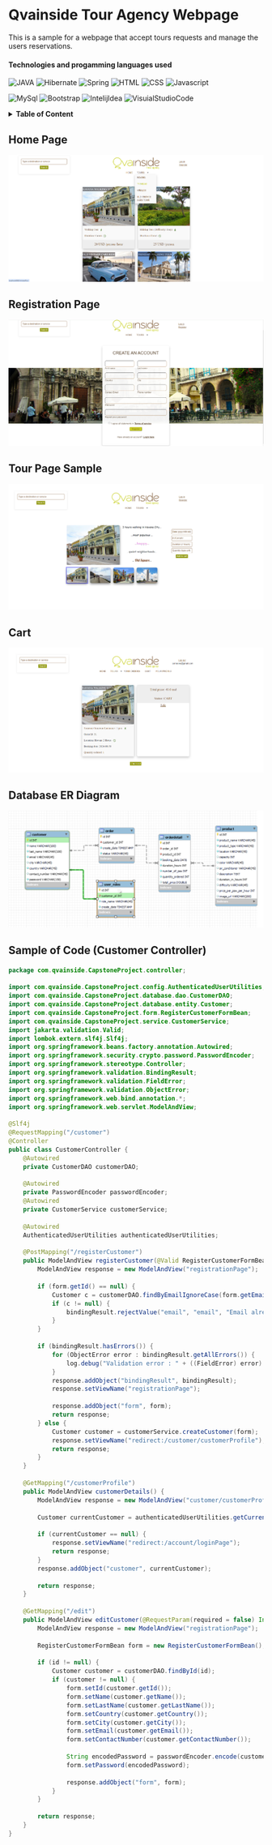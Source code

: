 # Qvainside Tour Agency Webpage

This is a sample for a webpage that accept tours  requests and manage the users reservations. 

#### Technologies and progamming languages used

![JAVA](https://img.shields.io/badge/Java-ED8B00?style=for-the-badge&logo=openjdk&logoColor=white)  ![Hibernate](https://img.shields.io/badge/Hibernate-59666C?style=for-the-badge&logo=Hibernate&logoColor=white "Hibernate") ![Spring](https://img.shields.io/badge/spring-%236DB33F.svg?style=for-the-badge&logo=spring&logoColor=white) ![HTML](https://img.shields.io/badge/HTML5-E34F26?style=for-the-badge&logo=html5&logoColor=white) ![CSS](https://img.shields.io/badge/CSS-239120?&style=for-the-badge&logo=css3&logoColor=white "CSS") ![Javascript](https://img.shields.io/badge/JavaScript-F7DF1E?style=for-the-badge&logo=javascript&logoColor=black "Javascript") 

![MySql](https://img.shields.io/badge/MySQL-00000F?style=for-the-badge&logo=mysql&logoColor=white "MySql") ![Bootstrap](https://img.shields.io/badge/Bootstrap-563D7C?style=for-the-badge&logo=bootstrap&logoColor=white "Bootstrap") ![IntelijIdea](https://img.shields.io/badge/IntelliJ_IDEA-000000.svg?style=for-the-badge&logo=intellij-idea&logoColor=white "IntelijIdea") ![VisuialStudioCode](https://img.shields.io/badge/Visual_Studio_Code-0078D4?style=for-the-badge&logo=visual%20studio%20code&logoColor=white "VisuialStudioCode")

<details>
  <summary><strong>Table of Content</strong></summary>
  
  - [Home Page](#home-page)
  - [Registration Page](#registration-page)
  - [Tour Page Sample](#tour-page-sample)
  - [Cart](#cart)
  - [Database ER Diagram](#database-er-diagram)
  - [Sample of Code (Customer Controller)](#sample-of-code-customer-controller)
  
</details>

## Home Page
![Qvainside Home Page](https://github.com/Elytriff/Capstone-2024RTT62/blob/main/imagenes/Qvainside%20Home%20Page.png "Qvainside Home Page")

## Registration Page
![Qvainside Registration Page](https://github.com/Elytriff/Capstone-2024RTT62/blob/main/imagenes/Qvainside%20Registration%20Page.png "Qvainside Registration Page")

## Tour Page Sample
![Havana Tour Page](https://github.com/Elytriff/Capstone-2024RTT62/blob/main/imagenes/Havana%20Tour%20Booking%20Page.png "Havana Tour Page")
## Cart
![Cart](https://github.com/Elytriff/Capstone-2024RTT62/blob/main/imagenes/Qvainside%20Cart.png "Cart")

## Database ER Diagram
![ER Diagram](https://github.com/Elytriff/Capstone-2024RTT62/blob/main/imagenes/Qvainside%20Database.png "ER Diagram")

## Sample of Code (Customer Controller)
```java
package com.qvainside.CapstoneProject.controller;

import com.qvainside.CapstoneProject.config.AuthenticatedUserUtilities;
import com.qvainside.CapstoneProject.database.dao.CustomerDAO;
import com.qvainside.CapstoneProject.database.entity.Customer;
import com.qvainside.CapstoneProject.form.RegisterCustomerFormBean;
import com.qvainside.CapstoneProject.service.CustomerService;
import jakarta.validation.Valid;
import lombok.extern.slf4j.Slf4j;
import org.springframework.beans.factory.annotation.Autowired;
import org.springframework.security.crypto.password.PasswordEncoder;
import org.springframework.stereotype.Controller;
import org.springframework.validation.BindingResult;
import org.springframework.validation.FieldError;
import org.springframework.validation.ObjectError;
import org.springframework.web.bind.annotation.*;
import org.springframework.web.servlet.ModelAndView;

@Slf4j
@RequestMapping("/customer")
@Controller
public class CustomerController {
    @Autowired
    private CustomerDAO customerDAO;

    @Autowired
    private PasswordEncoder passwordEncoder;
    @Autowired
    private CustomerService customerService;

    @Autowired
    AuthenticatedUserUtilities authenticatedUserUtilities;

    @PostMapping("/registerCustomer")
    public ModelAndView registerCustomer(@Valid RegisterCustomerFormBean form, BindingResult bindingResult) {
        ModelAndView response = new ModelAndView("registrationPage");

        if (form.getId() == null) {
            Customer c = customerDAO.findByEmailIgnoreCase(form.getEmail());
            if (c != null) {
                bindingResult.rejectValue("email", "email", "Email already exists");
            }
        }

        if (bindingResult.hasErrors()) {
            for (ObjectError error : bindingResult.getAllErrors()) {
                log.debug("Validation error : " + ((FieldError) error).getField() + error.getDefaultMessage());
            }
            response.addObject("bindingResult", bindingResult);
            response.setViewName("registrationPage");

            response.addObject("form", form);
            return response;
        } else {
            Customer customer = customerService.createCustomer(form);
            response.setViewName("redirect:/customer/customerProfile");
            return response;
        }
    }

    @GetMapping("/customerProfile")
    public ModelAndView customerDetails() {
        ModelAndView response = new ModelAndView("customer/customerProfile");

        Customer currentCustomer = authenticatedUserUtilities.getCurrentUser();

        if (currentCustomer == null) {
            response.setViewName("redirect:/account/loginPage");
            return response;
        }
        response.addObject("customer", currentCustomer);

        return response;
    }

    @GetMapping("/edit")
    public ModelAndView editCustomer(@RequestParam(required = false) Integer id) {
        ModelAndView response = new ModelAndView("registrationPage");

        RegisterCustomerFormBean form = new RegisterCustomerFormBean();

        if (id != null) {
            Customer customer = customerDAO.findById(id);
            if (customer != null) {
                form.setId(customer.getId());
                form.setName(customer.getName());
                form.setLastName(customer.getLastName());
                form.setCountry(customer.getCountry());
                form.setCity(customer.getCity());
                form.setEmail(customer.getEmail());
                form.setContactNumber(customer.getContactNumber());

                String encodedPassword = passwordEncoder.encode(customer.getPassword());
                form.setPassword(encodedPassword);

                response.addObject("form", form);
            }
        }

        return response;
    }
}
